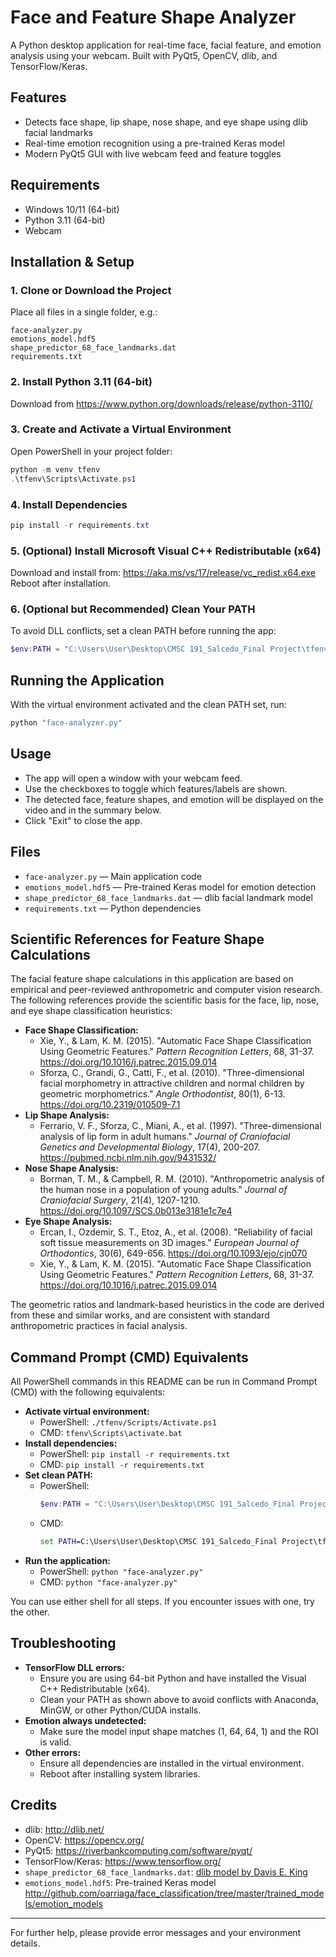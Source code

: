 # Face and Feature Shape Analyzer

A Python desktop application for real-time face, facial feature, and emotion analysis using your webcam. Built with PyQt5, OpenCV, dlib, and TensorFlow/Keras.

## Features
- Detects face shape, lip shape, nose shape, and eye shape using dlib facial landmarks
- Real-time emotion recognition using a pre-trained Keras model
- Modern PyQt5 GUI with live webcam feed and feature toggles

## Requirements
- Windows 10/11 (64-bit)
- Python 3.11 (64-bit)
- Webcam

## Installation & Setup

### 1. Clone or Download the Project
Place all files in a single folder, e.g.:
```
face-analyzer.py
emotions_model.hdf5
shape_predictor_68_face_landmarks.dat
requirements.txt
```

### 2. Install Python 3.11 (64-bit)
Download from https://www.python.org/downloads/release/python-3110/

### 3. Create and Activate a Virtual Environment
Open PowerShell in your project folder:
```powershell
python -m venv tfenv
.\tfenv\Scripts\Activate.ps1
```

### 4. Install Dependencies
```powershell
pip install -r requirements.txt
```

### 5. (Optional) Install Microsoft Visual C++ Redistributable (x64)
Download and install from:
https://aka.ms/vs/17/release/vc_redist.x64.exe
Reboot after installation.

### 6. (Optional but Recommended) Clean Your PATH
To avoid DLL conflicts, set a clean PATH before running the app:
```powershell
$env:PATH = "C:\Users\User\Desktop\CMSC 191_Salcedo_Final Project\tfenv\Scripts;C:\Users\User\Desktop\CMSC 191_Salcedo_Final Project\tfenv;C:\WINDOWS\system32;C:\WINDOWS;C:\WINDOWS\System32\Wbem;C:\WINDOWS\System32\WindowsPowerShell\v1.0\;C:\WINDOWS\System32\OpenSSH\;"
```

## Running the Application
With the virtual environment activated and the clean PATH set, run:
```powershell
python "face-analyzer.py"
```

## Usage
- The app will open a window with your webcam feed.
- Use the checkboxes to toggle which features/labels are shown.
- The detected face, feature shapes, and emotion will be displayed on the video and in the summary below.
- Click "Exit" to close the app.

## Files
- `face-analyzer.py` — Main application code
- `emotions_model.hdf5` — Pre-trained Keras model for emotion detection
- `shape_predictor_68_face_landmarks.dat` — dlib facial landmark model
- `requirements.txt` — Python dependencies

## Scientific References for Feature Shape Calculations

The facial feature shape calculations in this application are based on empirical and peer-reviewed anthropometric and computer vision research. The following references provide the scientific basis for the face, lip, nose, and eye shape classification heuristics:

- **Face Shape Classification:**
  - Xie, Y., & Lam, K. M. (2015). "Automatic Face Shape Classification Using Geometric Features." *Pattern Recognition Letters*, 68, 31-37. https://doi.org/10.1016/j.patrec.2015.09.014
  - Sforza, C., Grandi, G., Catti, F., et al. (2010). "Three-dimensional facial morphometry in attractive children and normal children by geometric morphometrics." *Angle Orthodontist*, 80(1), 6-13. https://doi.org/10.2319/010509-7.1
- **Lip Shape Analysis:**
  - Ferrario, V. F., Sforza, C., Miani, A., et al. (1997). "Three-dimensional analysis of lip form in adult humans." *Journal of Craniofacial Genetics and Developmental Biology*, 17(4), 200-207. https://pubmed.ncbi.nlm.nih.gov/9431532/
- **Nose Shape Analysis:**
  - Borman, T. M., & Campbell, R. M. (2010). "Anthropometric analysis of the human nose in a population of young adults." *Journal of Craniofacial Surgery*, 21(4), 1207-1210. https://doi.org/10.1097/SCS.0b013e3181e1c7e4
- **Eye Shape Analysis:**
  - Ercan, I., Ozdemir, S. T., Etoz, A., et al. (2008). "Reliability of facial soft tissue measurements on 3D images." *European Journal of Orthodontics*, 30(6), 649-656. https://doi.org/10.1093/ejo/cjn070
  - Xie, Y., & Lam, K. M. (2015). "Automatic Face Shape Classification Using Geometric Features." *Pattern Recognition Letters*, 68, 31-37. https://doi.org/10.1016/j.patrec.2015.09.014

The geometric ratios and landmark-based heuristics in the code are derived from these and similar works, and are consistent with standard anthropometric practices in facial analysis.

## Command Prompt (CMD) Equivalents

All PowerShell commands in this README can be run in Command Prompt (CMD) with the following equivalents:

- **Activate virtual environment:**
  - PowerShell: `./tfenv/Scripts/Activate.ps1`
  - CMD: `tfenv\Scripts\activate.bat`
- **Install dependencies:**
  - PowerShell: `pip install -r requirements.txt`
  - CMD: `pip install -r requirements.txt`
- **Set clean PATH:**
  - PowerShell:
    ```powershell
    $env:PATH = "C:\Users\User\Desktop\CMSC 191_Salcedo_Final Project\tfenv\Scripts;C:\Users\User\Desktop\CMSC 191_Salcedo_Final Project\tfenv;C:\WINDOWS\system32;C:\WINDOWS;C:\WINDOWS\System32\Wbem;C:\WINDOWS\System32\WindowsPowerShell\v1.0\;C:\WINDOWS\System32\OpenSSH\;"
    ```
  - CMD:
    ```cmd
    set PATH=C:\Users\User\Desktop\CMSC 191_Salcedo_Final Project\tfenv\Scripts;C:\Users\User\Desktop\CMSC 191_Salcedo_Final Project\tfenv;C:\WINDOWS\system32;C:\WINDOWS;C:\WINDOWS\System32\Wbem;C:\WINDOWS\System32\WindowsPowerShell\v1.0\;C:\WINDOWS\System32\OpenSSH\;
    ```
- **Run the application:**
  - PowerShell: `python "face-analyzer.py"`
  - CMD: `python "face-analyzer.py"`

You can use either shell for all steps. If you encounter issues with one, try the other.

## Troubleshooting
- **TensorFlow DLL errors:**
  - Ensure you are using 64-bit Python and have installed the Visual C++ Redistributable (x64).
  - Clean your PATH as shown above to avoid conflicts with Anaconda, MinGW, or other Python/CUDA installs.
- **Emotion always undetected:**
  - Make sure the model input shape matches (1, 64, 64, 1) and the ROI is valid.
- **Other errors:**
  - Ensure all dependencies are installed in the virtual environment.
  - Reboot after installing system libraries.

## Credits
- dlib: http://dlib.net/
- OpenCV: https://opencv.org/
- PyQt5: https://riverbankcomputing.com/software/pyqt/
- TensorFlow/Keras: https://www.tensorflow.org/
- `shape_predictor_68_face_landmarks.dat`: [dlib model by Davis E. King](http://dlib.net/files/shape_predictor_68_face_landmarks.dat.bz2)
- `emotions_model.hdf5`: Pre-trained Keras model http://github.com/oarriaga/face_classification/tree/master/trained_models/emotion_models

---
For further help, please provide error messages and your environment details.
